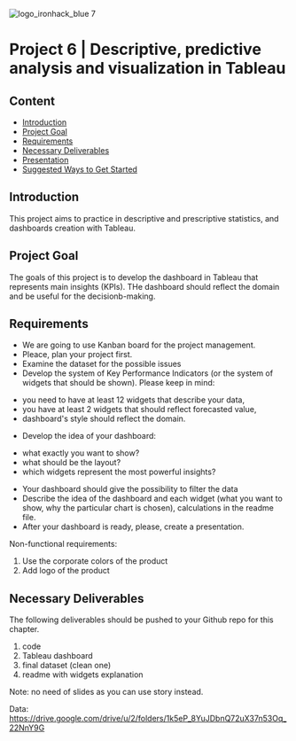 ![logo_ironhack_blue 7](https://user-images.githubusercontent.com/23629340/40541063-a07a0a8a-601a-11e8-91b5-2f13e4e6b441.png)

# Project 6 | Descriptive, predictive analysis and visualization in Tableau



## Content
- [Introduction](#introduction)
- [Project Goal](#project-goal)
- [Requirements](#requirements)
- [Necessary Deliverables](#necessary-deliverables)
- [Presentation](#presentation)
- [Suggested Ways to Get Started](#suggested-ways-to-get-started)


## Introduction

This project aims to practice in descriptive and prescriptive statistics,  and dashboards creation with Tableau.




## Project Goal
The goals of this project is to develop the dashboard in Tableau that represents main insights (KPIs).
THe dashboard should reflect the domain and be useful for the decisionb-making.




## Requirements


* We are going to use Kanban board for the project management. 
* Pleace, plan your project first.
* Examine the dataset for the possible issues
* Develop the system of Key Performance Indicators (or the system of widgets that should be shown). Please keep in mind:
- you need to have at least 12 widgets that describe your data,
- you have at least 2 widgets that should reflect forecasted value,
- dashboard's style should reflect the domain.
* Develop the idea of your dashboard:
 - what exactly you want to show?
 - what should be the layout?
 - which widgets represent the most powerful insights?
* Your dashboard should give the possibility to filter the data
* Describe the idea of the dashboard and each widget (what you want to show, why the particular chart is chosen), calculations in the readme file.
* After your dashboard is ready, please, create a presentation.

Non-functional requirements:
1. Use the corporate colors of the product
2. Add logo of the product

## Necessary Deliverables

The following deliverables should be pushed to your Github repo for this chapter.
1. code
2. Tableau dashboard
3. final dataset (clean one)
4. readme with widgets explanation

Note: no need of slides as you can use story instead.

Data: https://drive.google.com/drive/u/2/folders/1k5eP_8YuJDbnQ72uX37n53Oq_22NnY9G
